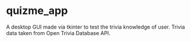 # quizme_app
A desktop GUI made via tkinter to test the trivia knowledge of user.
Trivia data taken from Open Trivia Database API.
